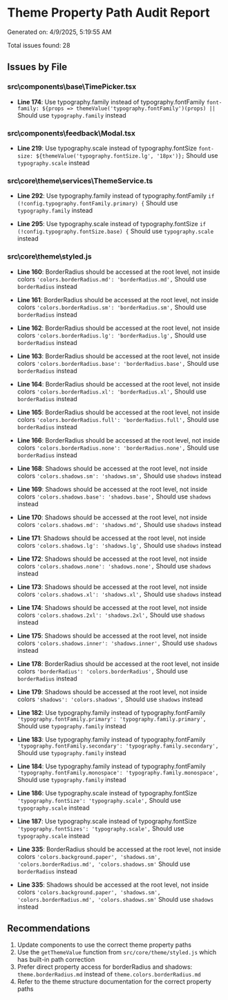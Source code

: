 # Theme Property Path Audit Report

Generated on: 4/9/2025, 5:19:55 AM

Total issues found: 28

## Issues by File

### src\components\base\TimePicker.tsx

- **Line 174**: Use typography.family instead of typography.fontFamily
  `font-family: ${props => themeValue('typography.fontFamily')(props) ||`
  Should use `typography.family` instead

### src\components\feedback\Modal.tsx

- **Line 219**: Use typography.scale instead of typography.fontSize
  `font-size: ${themeValue('typography.fontSize.lg', '18px')};`
  Should use `typography.scale` instead

### src\core\theme\services\ThemeService.ts

- **Line 292**: Use typography.family instead of typography.fontFamily
  `if (!config.typography.fontFamily.primary) {`
  Should use `typography.family` instead

- **Line 295**: Use typography.scale instead of typography.fontSize
  `if (!config.typography.fontSize.base) {`
  Should use `typography.scale` instead

### src\core\theme\styled.js

- **Line 160**: BorderRadius should be accessed at the root level, not inside colors
  `'colors.borderRadius.md': 'borderRadius.md',`
  Should use `borderRadius` instead

- **Line 161**: BorderRadius should be accessed at the root level, not inside colors
  `'colors.borderRadius.sm': 'borderRadius.sm',`
  Should use `borderRadius` instead

- **Line 162**: BorderRadius should be accessed at the root level, not inside colors
  `'colors.borderRadius.lg': 'borderRadius.lg',`
  Should use `borderRadius` instead

- **Line 163**: BorderRadius should be accessed at the root level, not inside colors
  `'colors.borderRadius.base': 'borderRadius.base',`
  Should use `borderRadius` instead

- **Line 164**: BorderRadius should be accessed at the root level, not inside colors
  `'colors.borderRadius.xl': 'borderRadius.xl',`
  Should use `borderRadius` instead

- **Line 165**: BorderRadius should be accessed at the root level, not inside colors
  `'colors.borderRadius.full': 'borderRadius.full',`
  Should use `borderRadius` instead

- **Line 166**: BorderRadius should be accessed at the root level, not inside colors
  `'colors.borderRadius.none': 'borderRadius.none',`
  Should use `borderRadius` instead

- **Line 168**: Shadows should be accessed at the root level, not inside colors
  `'colors.shadows.sm': 'shadows.sm',`
  Should use `shadows` instead

- **Line 169**: Shadows should be accessed at the root level, not inside colors
  `'colors.shadows.base': 'shadows.base',`
  Should use `shadows` instead

- **Line 170**: Shadows should be accessed at the root level, not inside colors
  `'colors.shadows.md': 'shadows.md',`
  Should use `shadows` instead

- **Line 171**: Shadows should be accessed at the root level, not inside colors
  `'colors.shadows.lg': 'shadows.lg',`
  Should use `shadows` instead

- **Line 172**: Shadows should be accessed at the root level, not inside colors
  `'colors.shadows.none': 'shadows.none',`
  Should use `shadows` instead

- **Line 173**: Shadows should be accessed at the root level, not inside colors
  `'colors.shadows.xl': 'shadows.xl',`
  Should use `shadows` instead

- **Line 174**: Shadows should be accessed at the root level, not inside colors
  `'colors.shadows.2xl': 'shadows.2xl',`
  Should use `shadows` instead

- **Line 175**: Shadows should be accessed at the root level, not inside colors
  `'colors.shadows.inner': 'shadows.inner',`
  Should use `shadows` instead

- **Line 178**: BorderRadius should be accessed at the root level, not inside colors
  `'borderRadius': 'colors.borderRadius',`
  Should use `borderRadius` instead

- **Line 179**: Shadows should be accessed at the root level, not inside colors
  `'shadows': 'colors.shadows',`
  Should use `shadows` instead

- **Line 182**: Use typography.family instead of typography.fontFamily
  `'typography.fontFamily.primary': 'typography.family.primary',`
  Should use `typography.family` instead

- **Line 183**: Use typography.family instead of typography.fontFamily
  `'typography.fontFamily.secondary': 'typography.family.secondary',`
  Should use `typography.family` instead

- **Line 184**: Use typography.family instead of typography.fontFamily
  `'typography.fontFamily.monospace': 'typography.family.monospace',`
  Should use `typography.family` instead

- **Line 186**: Use typography.scale instead of typography.fontSize
  `'typography.fontSize': 'typography.scale',`
  Should use `typography.scale` instead

- **Line 187**: Use typography.scale instead of typography.fontSize
  `'typography.fontSizes': 'typography.scale',`
  Should use `typography.scale` instead

- **Line 335**: BorderRadius should be accessed at the root level, not inside colors
  `'colors.background.paper', 'shadows.sm', 'colors.borderRadius.md', 'colors.shadows.sm'`
  Should use `borderRadius` instead

- **Line 335**: Shadows should be accessed at the root level, not inside colors
  `'colors.background.paper', 'shadows.sm', 'colors.borderRadius.md', 'colors.shadows.sm'`
  Should use `shadows` instead

## Recommendations

1. Update components to use the correct theme property paths
2. Use the `getThemeValue` function from `src/core/theme/styled.js` which has built-in path correction
3. Prefer direct property access for borderRadius and shadows: `theme.borderRadius.md` instead of `theme.colors.borderRadius.md`
4. Refer to the theme structure documentation for the correct property paths